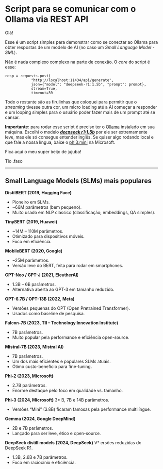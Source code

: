 # Script para se comunicar com o Ollama via REST API

Olá!

Esse é um script simples para demonstrar como se conectar ao Ollama para obter respostas de um modelo de AI (no caso um _Small Language Model - SML_).

Não é nada complexo complexo na parte de conexão. O _core_ do script é esse:

```
resp = requests.post(
            "http://localhost:11434/api/generate",
            json={"model": "deepseek-r1:1.5b", "prompt": prompt},
            stream=True,
            timeout=30
```

Todo o restante são as firulinhas que coloquei para permitir que o _streaming_ tivesse outra cor, um micro loading até a AI começar a responder e um looping simples para o usuário poder fazer mais de um prompt até se cansar.

**Importante:** para rodar esse script é preciso ter o [Ollama](https://ollama.com/) instalado em sua máquina. Escolhi o modelo **_[deepseek r1:1.5b](https://ollama.com/library/deepseek-r1:1.5b)_** por ele ser extremamente leve, mas ele só consegue entender inglês. Se quiser algo rodando local e que fale a nossa língua, baixe o [phi3:mini](https://ollama.com/library/phi3:mini) na Microsoft.

Fica aqui o meu super beijo de jujuba!

Tio .faso

---

## Small Language Models (SLMs) mais populares

**DistilBERT (2019, Hugging Face)**

* Pioneiro em SLMs.
* ~66M parâmetros (bem pequeno).
* Muito usado em NLP clássico (classificação, embeddings, QA simples).

**TinyBERT (2019, Huawei)**
* ~14M – 110M parâmetros.
* Otimizado para dispositivos móveis.
* Foco em eficiência.

**MobileBERT (2020, Google)**
* ~25M parâmetros.
* Versão leve do BERT, feita para rodar em smartphones.

**GPT-Neo / GPT-J (2021, EleutherAI)**
* 1.3B – 6B parâmetros.
* Alternativa aberta ao GPT-3 em tamanho reduzido.

**OPT-6.7B / OPT-13B (2022, Meta)**
* Versões pequenas do OPT (Open Pretrained Transformer).
* Usados como baseline de pesquisa.

**Falcon-7B (2023, TII – Technology Innovation Institute)**
* 7B parâmetros.
* Muito popular pela performance e eficiência open-source.

**Mistral-7B (2023, Mistral AI)**
* 7B parâmetros.
* Um dos mais eficientes e populares SLMs atuais.
* Ótimo custo-benefício para fine-tuning.

**Phi-2 (2023, Microsoft)**
* 2.7B parâmetros.
* Enorme destaque pelo foco em qualidade vs. tamanho.

**Phi-3 (2024, Microsoft)**
3* B, 7B e 14B parâmetros.
* Versões “Mini” (3.8B) ficaram famosas pela performance multilíngue.

**Gemma (2024, Google DeepMind)**
* 2B e 7B parâmetros.
* Lançado para ser leve, ético e open-source.

**DeepSeek distill models (2024, DeepSeek)**
V* ersões reduzidas do DeepSeek R1.
* 1.3B, 2.6B e 7B parâmetros.
* Foco em raciocínio e eficiência.
